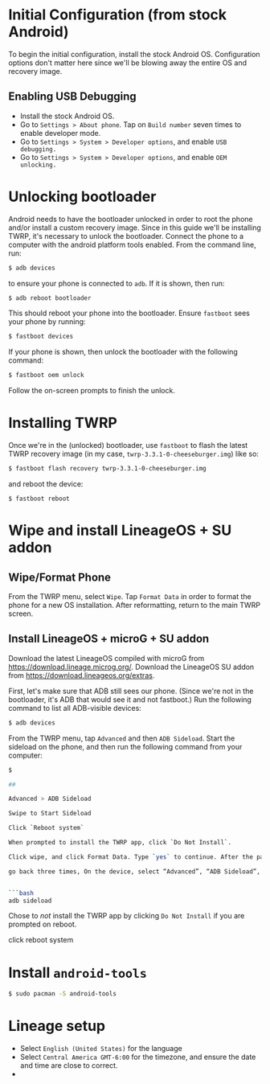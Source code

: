 # Initial Configuration (from stock Android)

To begin the initial configuration, install the stock Android OS. Configuration options don't matter here since we'll be blowing away the entire OS and recovery image.

## Enabling USB Debugging

- Install the stock Android OS.
- Go to `Settings > About phone`. Tap on `Build number` seven times to enable developer mode.
- Go to `Settings > System > Developer options`, and enable `USB debugging.`
- Go to `Settings > System > Developer options`, and enable `OEM unlocking.`

# Unlocking bootloader

Android needs to have the bootloader unlocked in order to root the phone and/or install a custom recovery image. Since in this guide we'll be installing TWRP, it's necessary to unlock the bootloader. Connect the phone to a computer with the android platform tools enabled. From the command line, run:

```bash
$ adb devices
```

to ensure your phone is connected to `adb`. If it is shown, then run:

```bash
$ adb reboot bootloader
```

This should reboot your phone into the bootloader. Ensure `fastboot` sees your phone by running:

```bash
$ fastboot devices
```

If your phone is shown, then unlock the bootloader with the following command:

```bash
$ fastboot oem unlock
```

Follow the on-screen prompts to finish the unlock.

# Installing TWRP

Once we're in the (unlocked) bootloader, use `fastboot` to flash the latest TWRP recovery image (in my case, `twrp-3.3.1-0-cheeseburger.img`) like so:

```bash
$ fastboot flash recovery twrp-3.3.1-0-cheeseburger.img
```

and reboot the device:

```
$ fastboot reboot
```

# Wipe and install LineageOS + SU addon

## Wipe/Format Phone

From the TWRP menu, select `Wipe`. Tap `Format Data` in order to format the phone for a new OS installation. After reformatting, return to the main TWRP screen.

## Install LineageOS + microG + SU addon

Download the latest LineageOS compiled with microG from https://download.lineage.microg.org/.
Download the LineageOS SU addon from https://download.lineageos.org/extras.

First, let's make sure that ADB still sees our phone. (Since we're not in the bootloader, it's ADB that would see it and not fastboot.) Run the following command to list all ADB-visible devices:

```bash
$ adb devices
```

From the TWRP menu, tap `Advanced` and then `ADB Sideload`. Start the sideload on the phone, and then run the following command from your computer:

```bash
$ 

## 

Advanced > ADB Sideload

Swipe to Start Sideload

Click `Reboot system`

When prompted to install the TWRP app, click `Do Not Install`.

Click wipe, and click Format Data. Type `yes` to continue. After the partitiioning is complete, press `Back` twice and click `Advanced Wipe`.  Return to the previous menu and tap Advanced Wipe, then select the Cache and System partitions and then Swipe to Wipe.

go back three times, On the device, select “Advanced”, “ADB Sideload”, then swipe to begin sideload.


```bash
adb sideload 
```

Chose to *not* install the TWRP app by clicking `Do Not Install` if you are prompted on reboot.

click reboot system

# Install `android-tools`

```bash
$ sudo pacman -S android-tools
```

# Lineage setup
- Select `English (United States)` for the language
- Select `Central America GMT-6:00` for the timezone, and ensure the date and time are close to correct.
- 